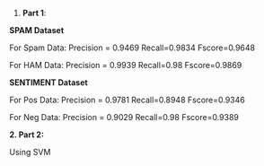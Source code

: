 1. **Part 1**:

**SPAM Dataset**

For Spam Data:
Precision = 0.9469
Recall=0.9834
Fscore=0.9648

For HAM Data:
Precision = 0.9939
Recall=0.98
Fscore=0.9869

**SENTIMENT Dataset**

For Pos Data:
Precision = 0.9781
Recall=0.8948
Fscore=0.9346

For Neg Data:
Precision = 0.9029
Recall=0.98
Fscore=0.9389


**2.  Part 2:**

Using SVM